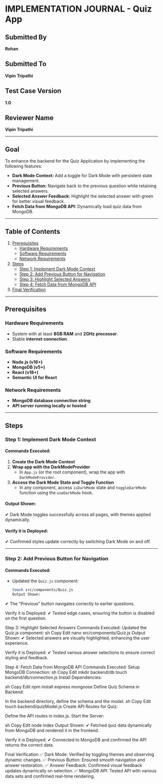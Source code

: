 # IMPLEMENTATION JOURNAL - Quiz App

## Submitted By
**Rohan**

## Submitted To
**Vipin Tripathi**

## Test Case Version
**1.0**

## Reviewer Name
**Vipin Tripathi**

---

## Goal

To enhance the backend for the Quiz Application by implementing the following features:

- **Dark Mode Context:** Add a toggle for Dark Mode with persistent state management.
- **Previous Button:** Navigate back to the previous question while retaining selected answers.
- **Selected Answer Feedback:** Highlight the selected answer with green for better visual feedback.
- **Fetch Data from MongoDB API:** Dynamically load quiz data from MongoDB.

---

## Table of Contents

1. [Prerequisites](#prerequisites)
   - [Hardware Requirements](#hardware-requirements)
   - [Software Requirements](#software-requirements)
   - [Network Requirements](#network-requirements)
2. [Steps](#steps)
   - [Step 1: Implement Dark Mode Context](#step-1-implement-dark-mode-context)
   - [Step 2: Add Previous Button for Navigation](#step-2-add-previous-button-for-navigation)
   - [Step 3: Highlight Selected Answers](#step-3-highlight-selected-answers)
   - [Step 4: Fetch Data from MongoDB API](#step-4-fetch-data-from-mongodb-api)
3. [Final Verification](#final-verification)

---

## Prerequisites

### Hardware Requirements
- System with at least **8GB RAM** and **2GHz processor**.
- Stable **internet connection**.

### Software Requirements
- **Node.js (v16+)**
- **MongoDB (v5+)**
- **React (v18+)**
- **Semantic UI for React**

### Network Requirements
- **MongoDB database connection string**
- **API server running locally or hosted**

---

## Steps

### Step 1: Implement Dark Mode Context

#### Commands Executed:

1. **Create the Dark Mode Context**  
2. **Wrap app with the DarkModeProvider**  
   - In `App.js` (or the root component), wrap the app with `DarkModeProvider`.
3. **Access the Dark Mode State and Toggle Function**  
   - In any component, access `isDarkMode` state and `toggleDarkMode` function using the `useDarkMode` hook.

#### Output Shown:
✔ Dark Mode toggles successfully across all pages, with themes applied dynamically.

#### Verify it is Deployed:
✔ Confirmed styles update correctly by switching Dark Mode on and off.

---

### Step 2: Add Previous Button for Navigation

#### Commands Executed:

- Updated the `Quiz.js` component:
  ```sh
  touch src/components/Quiz.js
  Output Shown:
✔ The "Previous" button navigates correctly to earlier questions.

Verify it is Deployed:
✔ Tested edge cases, ensuring the button is disabled on the first question.

Step 3: Highlight Selected Answers
Commands Executed:
Updated the Quiz.js component:
sh
Copy
Edit
nano src/components/Quiz.js
Output Shown:
✔ Selected answers are visually highlighted, enhancing the user experience.

Verify it is Deployed:
✔ Tested various answer selections to ensure correct styling and feedback.

Step 4: Fetch Data from MongoDB API
Commands Executed:
Setup MongoDB Connection:
sh
Copy
Edit
mkdir backend/db
touch backend/db/connection.js
Install Dependencies:

sh
Copy
Edit
npm install express mongoose
Define Quiz Schema in Backend:

In the backend directory, define the schema and the model.
sh
Copy
Edit
touch backend/quizModel.js
Create API Routes for Quiz:

Define the API routes in index.js.
Start the Server:

sh
Copy
Edit
node index
Output Shown:
✔ Fetched quiz data dynamically from MongoDB and rendered it in the frontend.

Verify it is Deployed:
✔ Connected to MongoDB and confirmed the API returns the correct data.

Final Verification
✅ Dark Mode: Verified by toggling themes and observing dynamic changes.
✅ Previous Button: Ensured smooth navigation and answer restoration.
✅ Answer Feedback: Confirmed visual feedback updates dynamically on selection.
✅ MongoDB API: Tested API with various data sets and confirmed real-time rendering.

